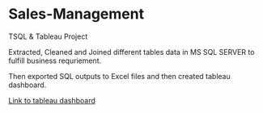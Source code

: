 # Sales-Management
TSQL &amp; Tableau Project 

Extracted, Cleaned and Joined different tables data in MS SQL SERVER to fulfill business requriement.

Then exported SQL outputs to Excel files and then created tableau dashboard. 

<a href="https://public.tableau.com/app/profile/ekta.manvar/viz/SalesOverview_16424445193860/Dashboard1">Link to tableau dashboard</a>
